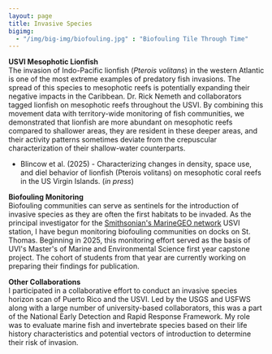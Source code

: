 ```yaml
---
layout: page
title: Invasive Species
bigimg:
  - "/img/big-img/biofouling.jpg" : "Biofouling Tile Through Time"
---
```


**USVI Mesophotic Lionfish**  
The invasion of Indo-Pacific lionfish (*Pterois volitans*) in the western Atlantic is one of the most extreme examples of predatory fish invasions. The spread of this species to mesophotic reefs is potentially expanding their negative impacts in the Caribbean. Dr. Rick Nemeth and collaborators tagged lionfish on mesophotic reefs throughout the USVI. By combining this movement data with territory-wide monitoring of fish communities, we demonstrated that lionfish are more abundant on mesophotic reefs compared to shallower areas, they are resident in these deeper areas, and their activity patterns sometimes deviate from the crepuscular characterization of their shallow-water counterparts.  
* Blincow et al. (2025) - Characterizing changes in density, space use, and diel behavior of lionfish (Pterois volitans) on mesophotic coral reefs in the US Virgin Islands. (*in press*)  

**Biofouling Monitoring**  
Biofouling communities can serve as sentinels for the introduction of invasive species as they are often the first habitats to be invaded. As the principal investigator for the [Smithsonian's MarineGEO network](https://marinegeo.si.edu/) USVI station, I have begun monitoring biofouling communities on docks on St. Thomas. Beginning in 2025, this monitoring effort served as the basis of UVI's Master's of Marine and Environmental Science first year capstone project. The cohort of students from that year are currently working on preparing their findings for publication.  

**Other Collaborations**  
I participated in a collaborative effort to conduct an invasive species horizon scan of Puerto Rico and the USVI. Led by the USGS and USFWS along with a large number of university-based collaborators, this was a part of the National Early Detection and Rapid Response Framework. My role was to evaluate marine fish and invertebrate species based on their life history characteristics and potential vectors of introduction to determine their risk of invasion. 
